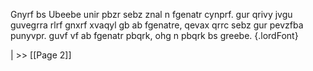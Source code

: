 Gnyrf bs Ubeebe unir pbzr sebz znal n fgenatr cynprf. gur qrivy jvgu guvegrra rlrf gnxrf xvaqyl gb ab fgenatre, qevax qrrc sebz gur pevzfba punyvpr. guvf vf ab fgenatr pbqrk, ohg n pbqrk bs greebe. 
{.lordFont}

| >> [[Page 2]]



